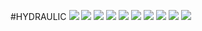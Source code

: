 #HYDRAULIC
![](./IMAGES02/d01.jpg)
![](./IMAGES02/d02.jpg)
![](./IMAGES02/d03.jpg)
![](./IMAGES02/d04.jpg)
![](./IMAGES02/d05.jpg)
![](./IMAGES02/d06.jpg)
![](./IMAGES02/d07.jpg)
![](./IMAGES02/d08.jpg)
![](./IMAGES02/d09.jpg)
![](./IMAGES02/d10.jpg)

